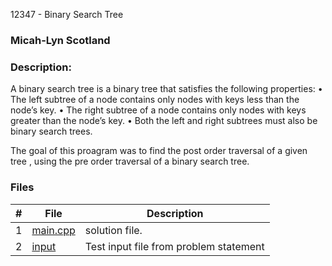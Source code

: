12347 - Binary Search Tree
### Micah-Lyn Scotland
### Description:

A binary search tree is a binary tree that satisfies the following properties:
• The left subtree of a node contains only nodes with keys less than the node’s key.
• The right subtree of a node contains only nodes with keys greater than the node’s key.
• Both the left and right subtrees must also be binary search trees.

The goal of this proagram was to find the post order traversal of a given tree , using the pre order traversal of a binary search tree.

### Files

|   #   | File                       | Description                                                |
| :---: | -------------------------- | ---------------------------------------------------------- |
|   1   | [main.cpp](https://github.com/Micah-Lyn/4883-Programming_Techniques-Scotland/blob/master/Assignments/P04/12347/main.cpp)     | solution file.                                             |
|   2   | [input](https://github.com/Micah-Lyn/4883-Programming_Techniques-Scotland/blob/master/Assignments/P04/12347/input)           | Test input file from problem statement                     |
